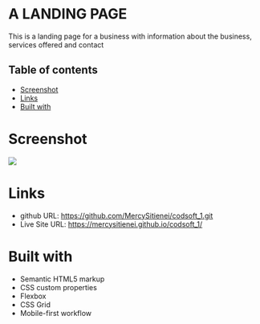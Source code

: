 # A LANDING PAGE

This is a landing page for a business with information about the business, services offered and contact

## Table of contents

- [Screenshot](#screenshot)
- [Links](#links)
- [Built with](#built-with)

# Screenshot

![](images/PortfolioScreenshot.png)

# Links

- github URL: https://github.com/MercySitienei/codsoft_1.git
- Live Site URL: https://mercysitienei.github.io/codsoft_1/

# Built with

- Semantic HTML5 markup
- CSS custom properties
- Flexbox
- CSS Grid
- Mobile-first workflow
